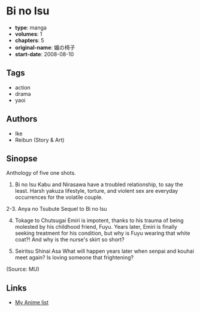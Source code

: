 # Bi no Isu

-   **type**: manga
-   **volumes**: 1
-   **chapters**: 5
-   **original-name**: 媚の椅子
-   **start-date**: 2008-08-10

## Tags

-   action
-   drama
-   yaoi

## Authors

-   Ike
-   Reibun (Story & Art)

## Sinopse

Anthology of five one shots.

1. Bi no Isu
   Kabu and Nirasawa have a troubled relationship, to say the least. Harsh yakuza lifestyle, torture, and violent sex are everyday occurrences for the volatile couple.

2-3. Anya no Tsubute
Sequel to Bi no Isu

4. Tokage to Chutsugai
   Emiri is impotent, thanks to his trauma of being molested by his childhood friend, Fuyu. Years later, Emiri is finally seeking treatment for his condition, but why is Fuyu wearing that white coat?! And why is the nurse's skirt so short?

5. Seiritsu Shinai Asa
   What will happen years later when senpai and kouhai meet again? Is loving someone that frightening?

(Source: MU)

## Links

-   [My Anime list](https://myanimelist.net/manga/10363/Bi_no_Isu)
